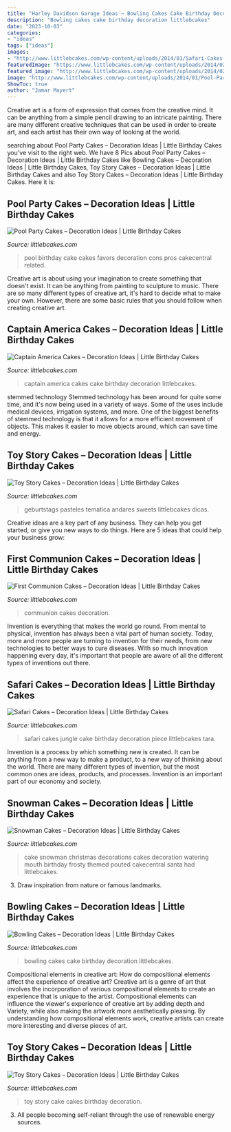 ```yaml
---
title: "Harley Davidson Garage Ideas ~ Bowling Cakes Cake Birthday Decoration Littlebcakes"
description: "Bowling cakes cake birthday decoration littlebcakes"
date: "2023-10-03"
categories:
- "ideas"
tags: ["ideas"]
images:
- "http://www.littlebcakes.com/wp-content/uploads/2014/01/Safari-Cakes-Pictures-768x1024.jpg"
featuredImage: "https://www.littlebcakes.com/wp-content/uploads/2014/02/Toy-Story-Cakes.jpg"
featured_image: "http://www.littlebcakes.com/wp-content/uploads/2014/02/Pictures-of-First-Communion-Cakes-627x1024.jpg"
image: "http://www.littlebcakes.com/wp-content/uploads/2014/01/Pool-Party-Cakes-Images.jpg"
ShowToc: true
author: "Jamar Mayert"
---
```



Creative art is a form of expression that comes from the creative mind. It can be anything from a simple pencil drawing to an intricate painting. There are many different creative techniques that can be used in order to create art, and each artist has their own way of looking at the world.

	

		
searching about Pool Party Cakes – Decoration Ideas | Little Birthday Cakes you've visit to the right web. We have 8 Pics about Pool Party Cakes – Decoration Ideas | Little Birthday Cakes like Bowling Cakes – Decoration Ideas | Little Birthday Cakes, Toy Story Cakes – Decoration Ideas | Little Birthday Cakes and also Toy Story Cakes – Decoration Ideas | Little Birthday Cakes. Here it is:
		
    
## Pool Party Cakes – Decoration Ideas | Little Birthday Cakes

<img loading=lazy src="http://www.littlebcakes.com/wp-content/uploads/2014/01/Pool-Party-Cakes-Images.jpg" onerror="this.onerror=null;this.src='https://tse2.mm.bing.net/th?id=OIP.f7BUxPhHoaLdsRmyskVKmwHaFj&amp;pid=15.1';" alt="Pool Party Cakes – Decoration Ideas | Little Birthday Cakes">

_Source: littlebcakes.com_

>pool birthday cake cakes favors decoration cons pros cakecentral related. 

	

Creative art is about using your imagination to create something that doesn't exist. It can be anything from painting to sculpture to music. There are so many different types of creative art, it's hard to decide what to make your own. However, there are some basic rules that you should follow when creating creative art.

    
## Captain America Cakes – Decoration Ideas | Little Birthday Cakes

<img loading=lazy src="http://www.littlebcakes.com/wp-content/uploads/2014/05/Captain-America-Cakes.jpg" onerror="this.onerror=null;this.src='https://tse2.mm.bing.net/th?id=OIP.C9jdGbhbSZ8nC2kh5V16KQHaLH&amp;pid=15.1';" alt="Captain America Cakes – Decoration Ideas | Little Birthday Cakes">

_Source: littlebcakes.com_

>captain america cakes cake birthday decoration littlebcakes. 

	

stemmed technology
Stemmed technology has been around for quite some time, and it's now being used in a variety of ways. Some of the uses include medical devices, irrigation systems, and more. One of the biggest benefits of stemmed technology is that it allows for a more efficient movement of objects. This makes it easier to move objects around, which can save time and energy.

    
## Toy Story Cakes – Decoration Ideas | Little Birthday Cakes

<img loading=lazy src="https://www.littlebcakes.com/wp-content/uploads/2014/02/Toy-Story-Cakes.jpg" onerror="this.onerror=null;this.src='https://tse3.mm.bing.net/th?id=OIP.bapMZ-u2WMAUOaOsA05TngHaJ4&amp;pid=15.1';" alt="Toy Story Cakes – Decoration Ideas | Little Birthday Cakes">

_Source: littlebcakes.com_

>geburtstags pasteles tematica andares sweets littlebcakes dicas. 

	

Creative ideas are a key part of any business. They can help you get started, or give you new ways to do things. Here are 5 ideas that could help your business grow:

    
## First Communion Cakes – Decoration Ideas | Little Birthday Cakes

<img loading=lazy src="http://www.littlebcakes.com/wp-content/uploads/2014/02/Pictures-of-First-Communion-Cakes-627x1024.jpg" onerror="this.onerror=null;this.src='https://tse2.mm.bing.net/th?id=OIP.iNCejBY0aD6J938eaEJdHAHaMG&amp;pid=15.1';" alt="First Communion Cakes – Decoration Ideas | Little Birthday Cakes">

_Source: littlebcakes.com_

>communion cakes decoration. 

	

Invention is everything that makes the world go round. From mental to physical, invention has always been a vital part of human society. Today, more and more people are turning to invention for their needs, from new technologies to better ways to cure diseases. With so much innovation happening every day, it's important that people are aware of all the different types of inventions out there.

    
## Safari Cakes – Decoration Ideas | Little Birthday Cakes

<img loading=lazy src="http://www.littlebcakes.com/wp-content/uploads/2014/01/Safari-Cakes-Pictures-768x1024.jpg" onerror="this.onerror=null;this.src='https://tse3.mm.bing.net/th?id=OIP.G_xoIImjsZUYhIy1yOBCCgHaJ4&amp;pid=15.1';" alt="Safari Cakes – Decoration Ideas | Little Birthday Cakes">

_Source: littlebcakes.com_

>safari cakes jungle cake birthday decoration piece littlebcakes tara. 

	

Invention is a process by which something new is created. It can be anything from a new way to make a product, to a new way of thinking about the world. There are many different types of invention, but the most common ones are ideas, products, and processes. Invention is an important part of our economy and society.

    
## Snowman Cakes – Decoration Ideas | Little Birthday Cakes

<img loading=lazy src="https://www.littlebcakes.com/wp-content/uploads/2014/05/Snowman-Cake.jpg" onerror="this.onerror=null;this.src='https://tse2.mm.bing.net/th?id=OIP.CkvMMXW76dgMucmBksc0bQHaE8&amp;pid=15.1';" alt="Snowman Cakes – Decoration Ideas | Little Birthday Cakes">

_Source: littlebcakes.com_

>cake snowman christmas decorations cakes decoration watering mouth birthday frosty themed pouted cakecentral santa had littlebcakes. 

	

3. Draw inspiration from nature or famous landmarks.

    
## Bowling Cakes – Decoration Ideas | Little Birthday Cakes

<img loading=lazy src="https://www.littlebcakes.com/wp-content/uploads/2014/01/Bowling-Cakes-Pictures.jpg" onerror="this.onerror=null;this.src='https://tse2.mm.bing.net/th?id=OIP.5_vIGkXHRHwtFAr5SDXHbAHaJ4&amp;pid=15.1';" alt="Bowling Cakes – Decoration Ideas | Little Birthday Cakes">

_Source: littlebcakes.com_

>bowling cakes cake birthday decoration littlebcakes. 

	

Compositional elements in creative art: How do compositional elements affect the experience of creative art?
Creative art is a genre of art that involves the incorporation of various compositional elements to create an experience that is unique to the artist. Compositional elements can influence the viewer's experience of creative art by adding depth and Variety, while also making the artwork more aesthetically pleasing. By understanding how compositional elements work, creative artists can create more interesting and diverse pieces of art.

    
## Toy Story Cakes – Decoration Ideas | Little Birthday Cakes

<img loading=lazy src="http://www.littlebcakes.com/wp-content/uploads/2014/02/Toy-Story-Cake-Ideas.jpg" onerror="this.onerror=null;this.src='https://tse1.mm.bing.net/th?id=OIP.SkDbF0H0TF2sYM-v-v5-wAHaLG&amp;pid=15.1';" alt="Toy Story Cakes – Decoration Ideas | Little Birthday Cakes">

_Source: littlebcakes.com_

>toy story cake cakes birthday decoration. 

	

3. All people becoming self-reliant through the use of renewable energy sources. 

